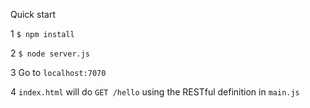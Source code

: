 Quick start

1 `$ npm install`

2 `$ node server.js`

3 Go to `localhost:7070`

4 `index.html` will do `GET /hello` using the RESTful definition in `main.js`
